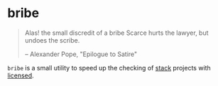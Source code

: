 # bribe

> Alas! the small discredit of a bribe
> Scarce hurts the lawyer, but undoes the scribe.
>
> – Alexander Pope, "Epilogue to Satire"

`bribe` is a small utility to speed up the checking of [stack][stack] projects with [licensed][licensed].

[licensed]: https://github.com/github/licensed
[stack]: https://github.com/commercialhaskell/stack
